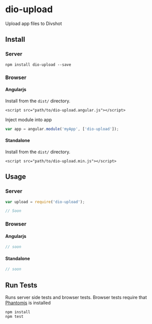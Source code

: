 # dio-upload

Upload app files to Divshot

## Install

### Server

```
npm install dio-upload --save
```

### Browser

#### Angularjs

Install from the `dist/` directory.

```
<script src="path/to/dio-upload.angular.js"></script>
```

Inject module into app

```js
var app = angular.module('myApp', ['dio-upload']);
```

#### Standalone

Install from the `dist/` directory.

```
<script src="path/to/dio-upload.min.js"></script>
```

## Usage

### Server

```js
var upload = require('dio-upload');

// Soon
```

### Browser

#### Angularjs

```js
// soon
```

#### Standalone

```js
// soon
```

## Run Tests

Runs server side tests and browser tests. Browser tests require that [Phantomjs](http://phantomjs.org) is installed

```
npm install
npm test
```
